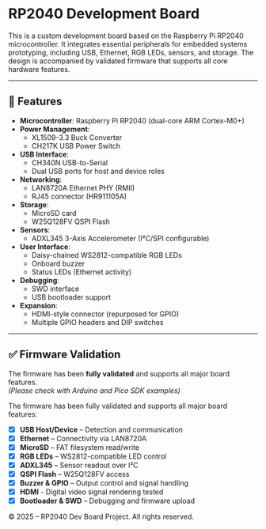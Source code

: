 # RP2040 Development Board

This is a custom development board based on the Raspberry Pi RP2040 microcontroller. It integrates essential peripherals for embedded systems prototyping, including USB, Ethernet, RGB LEDs, sensors, and storage. The design is accompanied by validated firmware that supports all core hardware features.

---

## 🧩 Features

- **Microcontroller**: Raspberry Pi RP2040 (dual-core ARM Cortex-M0+)
- **Power Management**:
  - XL1509-3.3 Buck Converter
  - CH217K USB Power Switch
- **USB Interface**:
  - CH340N USB-to-Serial
  - Dual USB ports for host and device roles
- **Networking**:
  - LAN8720A Ethernet PHY (RMII)
  - RJ45 connector (HR911105A)
- **Storage**:
  - MicroSD card 
  - W25Q128FV QSPI Flash
- **Sensors**:
  - ADXL345 3-Axis Accelerometer (I²C/SPI configurable)
- **User Interface**:
  - Daisy-chained WS2812-compatible RGB LEDs
  - Onboard buzzer
  - Status LEDs (Ethernet activity)
- **Debugging**:
  - SWD interface
  - USB bootloader support
- **Expansion**:
  - HDMI-style connector (repurposed for GPIO)
  - Multiple GPIO headers and DIP switches

---

## ✅ Firmware Validation

The firmware has been **fully validated** and supports all major board features.  
*(Please check with Arduino and Pico SDK examples)*

The firmware has been fully validated and supports all major board features:

- [x] **USB Host/Device** – Detection and communication
- [x] **Ethernet** – Connectivity via LAN8720A
- [x] **MicroSD** – FAT filesystem read/write
- [x] **RGB LEDs** – WS2812-compatible LED control
- [x] **ADXL345** – Sensor readout over I²C
- [x] **QSPI Flash** – W25Q128FV access
- [x] **Buzzer & GPIO** – Output control and signal handling
- [x] **HDMI** - Digital video signal rendering tested
- [x] **Bootloader & SWD** – Debugging and firmware upload

© 2025 – RP2040 Dev Board Project. All rights reserved.

